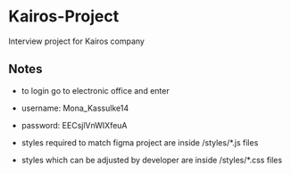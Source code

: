 # Kairos-Project 

Interview project for Kairos company

## Notes
* to login go to electronic office and enter
* username: Mona_Kassulke14
* password: EECsjlVnWIXfeuA


* styles required to match figma project are inside /styles/*.js files
* styles which can be adjusted by developer are inside /styles/*.css files
